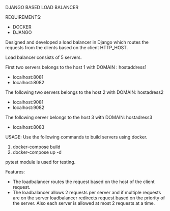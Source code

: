 DJANGO BASED LOAD BALANCER

REQUIREMENTS:
- DOCKER
- DJANGO

Designed and developed a load balancer in Django which routes the requests from the clients based on the client HTTP_HOST.

Load balancer consists of 5 servers.

First two servers belongs to the host 1 with DOMAIN : hostaddress1
- localhost:8081
- localhost:8082

The following two servers belongs to the host 2 with DOMAIN: hostadress2
- localhost:9081
- localhost:9082

The following server belongs to the host 3 with DOMAIN: hostadress3
- localhost:8083


USAGE:
Use the following commands to build servers using docker.
1. docker-compose build
2. docker-compose up -d

pytest module is used for testing.


Features:
 - The loadbalancer routes the request based on the host of the client request.
 - The loadbalancer allows 2 requests per server and if multiple requests are on the server loadbalancer redirects request based on the priority of the server. Also each server is allowed at most 2 requests at a time.
